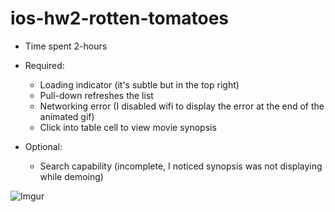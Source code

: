 ios-hw2-rotten-tomatoes
=======================

* Time spent 2-hours

* Required:
  * Loading indicator (it's subtle but in the top right)
  * Pull-down refreshes the list
  * Networking error (I disabled wifi to display the error at the end of the animated gif)
  * Click into table cell to view movie synopsis

* Optional:
  * Search capability (incomplete, I noticed synopsis was not displaying while demoing)

![Imgur](http://i.imgur.com/UE366kF.gif)
